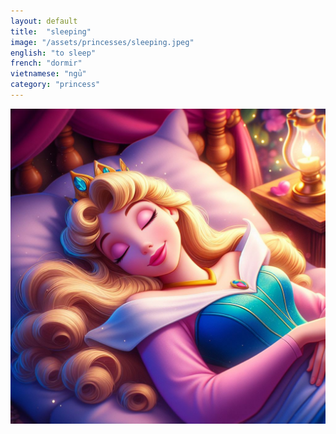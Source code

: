 ```yaml
---
layout: default
title:  "sleeping"
image: "/assets/princesses/sleeping.jpeg"
english: "to sleep"
french: "dormir"
vietnamese: "ngủ"
category: "princess"
---
```


![sleeping](/assets/princesses/sleeping.jpeg)